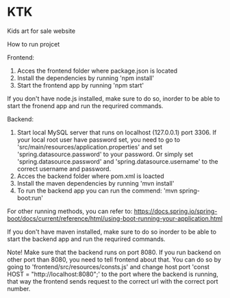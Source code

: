 # KTK
Kids art for sale website

How to run projcet

Frontend:
1. Acces the frontend folder where package.json is located
2. Install the dependencies by running 'npm install'
3. Start the frontend app by running 'npm start'

If you don't have node.js installed, make sure to do so, inorder to be able to start the fronend app and run the requrired commands.

Backend:
1. Start local MySQL server that runs on localhost (127.0.0.1) port 3306. If your local root user have password set, you need to go to 'src/main/resources/application.properties' and set 'spring.datasource.password' to your password. Or simply set 'spring.datasource.password' and 'spring.datasource.username' to the correct username and password.
2. Acces the backend folder where pom.xml is loacted
3. Install the maven dependencies by running 'mvn install'
4. To run the backend app you can run the commend: 'mvn spring-boot:run'

For other running methods, you can refer to: https://docs.spring.io/spring-boot/docs/current/reference/html/using-boot-running-your-application.html

If you don't have maven installed, make sure to do so inorder to be able to start the backend app and run the requrired commands.


Note!
Make sure that the backend runs on port 8080. If you run backend on other port than 8080, you need to tell frontend about that. You can do so by going to 'frontend/src/resources/consts.js' and change host port 'const HOST = "http://localhost:8080";' to the port where the backend is running, that way the frontend sends request to the correct url with the correct port number.
